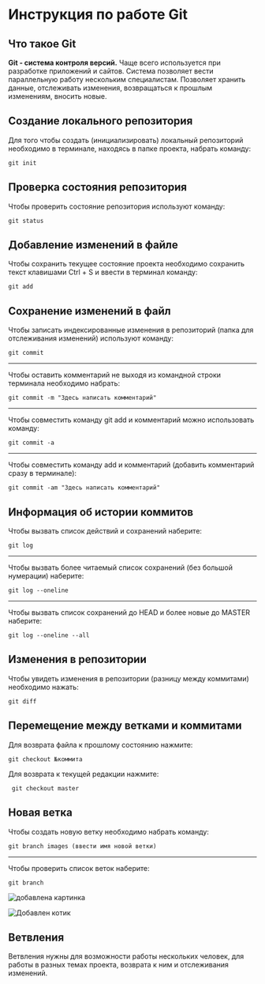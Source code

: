 # **Инструкция по работе Git**

## Что такое Git

**Git - система контроля версий.** Чаще всего используется при разработке приложений и сайтов. Система позволяет вести параллельную работу нескольким специалистам. Позволяет хранить данные, отслеживать изменения, возвращаться к прошлым изменениям, вносить новые.

## Создание локального репозитория

Для того чтобы создать  (инициализировать) локальный репозиторий необходимо в терминале, находясь в папке проекта, набрать команду:

    git init

## Проверка состояния репозитория

Чтобы проверить состояние репозитория используют команду:

    git status

## Добавление изменений в файле

Чтобы сохранить текущее состояние проекта необходимо сохранить текст клавишами Ctrl + S и ввести в терминал команду:

    git add

## Сохранение изменений в файл

Чтобы записать индексированные изменения в репозиторий (папка для отслеживания изменений) используют команду:

    git commit
***

Чтобы оставить комментарий не выходя из командной строки терминала необходимо набрать:

    git commit -m "Здесь написать комментарий"
***

Чтобы совместить команду git add и комментарий можно использовать команду:

    git commit -a 
***

Чтобы совместить команду add и комментарий (добавить комментарий сразу в терминале):

    git commit -am "Здесь написать комментарий"

## Информация об истории коммитов

Чтобы вызвать список действий и сохранений наберите:

    git log
***

Чтобы вызвать более читаемый список сохранений (без большой нумерации) наберите:

    git log --oneline
***

Чтобы вызвать список сохранений до HEAD и более новые до MASTER наберите:

    git log --oneline --all

## Изменения в репозитории

Чтобы увидеть изменения в репозитории (разницу между коммитами) необходимо нажать:

    git diff
    
## Перемещение между ветками и коммитами

Для возврата файла к прошлому состоянию нажмите:

    git checkout №коммита

Для возврата к текущей редакции нажмите:

     git checkout master

## Новая ветка

Чтобы создать новую ветку необходимо набрать команду:

    git branch images (ввести имя новой ветки)
***

Чтобы проверить список веток наберите:

    git branch



![добавлена картинка](images/foto_contin.jpg)

![Добавлен котик](images/cat.jpg)


## Ветвления

Ветвления нужны для возможности работы нескольких человек, для работы в разных темах проекта, возврата к ним и отслеживания изменений.


